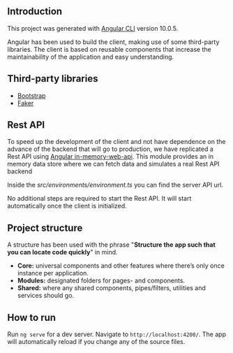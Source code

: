 ## Introduction

This project was generated with [Angular CLI](https://github.com/angular/angular-cli) version 10.0.5.

Angular has been used to build the client, making use of some third-party libraries. The client is based on reusable components that increase the maintainability of the application and easy understanding.

## Third-party libraries

- [Bootstrap](https://getbootstrap.com/)
- [Faker](https://github.com/marak/faker.js)

## Rest API

To speed up the development of the client and not have dependence on the advance of the backend that will go to production, we have replicated a Rest API using [Angular in-memory-web-api](https://github.com/angular/in-memory-web-api). This module provides an in memory data store where we can fetch data and simulates a real Rest API backend

Inside the *src/environments/environment.ts* you can find the server API url.

No additional steps are required to start the Rest API. It will start automatically once the client is initialized.

## Project structure

A structure has been used with the phrase "**Structure the app such that you can locate code quickly**" in mind.

- **Core:** universal components and other features where there’s only once instance per application.
- **Modules:** designated folders for pages- and components.
- **Shared:** where any shared components, pipes/filters, utilities and services should go.

## How to run

Run `ng serve` for a dev server. Navigate to `http://localhost:4200/`. The app will automatically reload if you change any of the source files.

